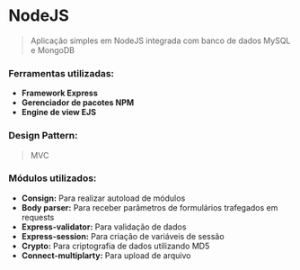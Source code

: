 # NodeJS

> Aplicação simples em NodeJS integrada com banco de dados MySQL e MongoDB

### Ferramentas utilizadas:

- **Framework Express**
- **Gerenciador de pacotes NPM**
- **Engine de view EJS**

### **Design Pattern:**

> MVC

### Módulos utilizados:

- **Consign:** Para realizar autoload de módulos
- **Body parser:** Para receber parâmetros de formulários trafegados em requests
- **Express-validator:** Para validação de dados
- **Express-session:** Para criação de variáveis de sessão
- **Crypto:** Para criptografia de dados utilizando MD5
- **Connect-multiplarty:** Para upload de arquivo